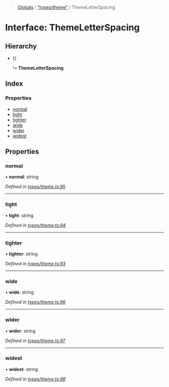 > [Globals](../README.md) / ["types/theme"](../modules/_types_theme_.md) / ThemeLetterSpacing

# Interface: ThemeLetterSpacing

## Hierarchy

- {}

  ↳ **ThemeLetterSpacing**

## Index

### Properties

- [normal](_types_theme_.themeletterspacing.md#normal)
- [tight](_types_theme_.themeletterspacing.md#tight)
- [tighter](_types_theme_.themeletterspacing.md#tighter)
- [wide](_types_theme_.themeletterspacing.md#wide)
- [wider](_types_theme_.themeletterspacing.md#wider)
- [widest](_types_theme_.themeletterspacing.md#widest)

## Properties

### normal

• **normal**: string

_Defined in [types/theme.ts:95](https://github.com/kenoxa/beamwind/blob/main/packages/beamwind/src/types/theme.ts#L95)_

---

### tight

• **tight**: string

_Defined in [types/theme.ts:94](https://github.com/kenoxa/beamwind/blob/main/packages/beamwind/src/types/theme.ts#L94)_

---

### tighter

• **tighter**: string

_Defined in [types/theme.ts:93](https://github.com/kenoxa/beamwind/blob/main/packages/beamwind/src/types/theme.ts#L93)_

---

### wide

• **wide**: string

_Defined in [types/theme.ts:96](https://github.com/kenoxa/beamwind/blob/main/packages/beamwind/src/types/theme.ts#L96)_

---

### wider

• **wider**: string

_Defined in [types/theme.ts:97](https://github.com/kenoxa/beamwind/blob/main/packages/beamwind/src/types/theme.ts#L97)_

---

### widest

• **widest**: string

_Defined in [types/theme.ts:98](https://github.com/kenoxa/beamwind/blob/main/packages/beamwind/src/types/theme.ts#L98)_
